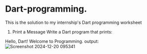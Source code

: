 # Dart-programming.
This is the solution to my internship's Dart programming worksheet

1. Print a Message
Write a Dart program that prints:

Hello, Dart! Welcome to Programming.
output:
![Screenshot 2024-12-20 095341](https://github.com/user-attachments/assets/645dc27d-7a53-44b4-9505-a8c41cbebc89)


